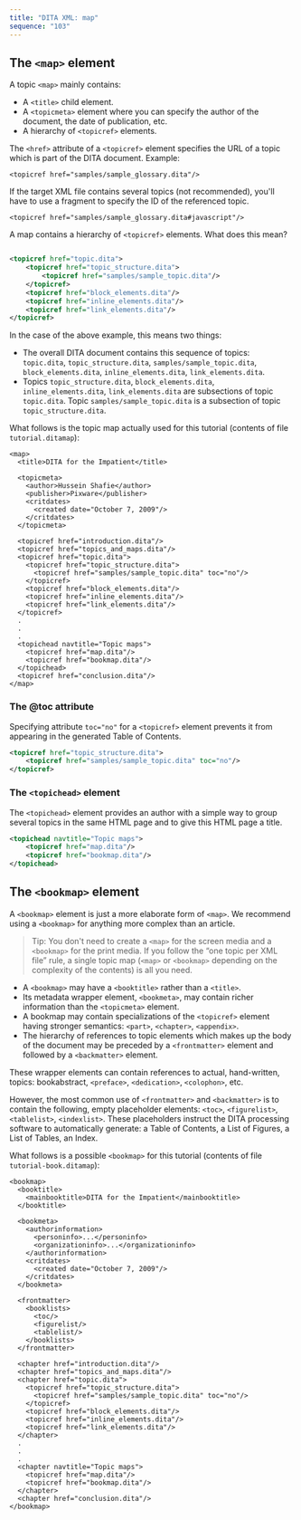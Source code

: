 ```yaml
---
title: "DITA XML: map"
sequence: "103"
---
```


## The `<map>` element

A topic `<map>` mainly contains:

- A `<title>` child element.
- A `<topicmeta>` element where you can specify the author of the document, the date of publication, etc.
- A hierarchy of `<topicref>` elements.

The `<href>` attribute of a `<topicref>` element specifies the URL of a topic
which is part of the DITA document. Example:

```text
<topicref href="samples/sample_glossary.dita"/>
```

If the target XML file contains several topics (not recommended),
you'll have to use a fragment to specify the ID of the referenced topic.

```text
<topicref href="samples/sample_glossary.dita#javascript"/>
```

A map contains a hierarchy of `<topicref>` elements. What does this mean?

```xml

<topicref href="topic.dita">
    <topicref href="topic_structure.dita">
        <topicref href="samples/sample_topic.dita"/>
    </topicref>
    <topicref href="block_elements.dita"/>
    <topicref href="inline_elements.dita"/>
    <topicref href="link_elements.dita"/>
</topicref>
```

In the case of the above example, this means two things:

- The overall DITA document contains this sequence of topics: `topic.dita`, `topic_structure.dita`,
  `samples/sample_topic.dita`, `block_elements.dita`, `inline_elements.dita`, `link_elements.dita`.
- Topics `topic_structure.dita`, `block_elements.dita`, `inline_elements.dita`, `link_elements.dita`
  are subsections of topic `topic.dita`.
  Topic `samples/sample_topic.dita` is a subsection of topic `topic_structure.dita`.

What follows is the topic map actually used for this tutorial (contents of file `tutorial.ditamap`):

```text
<map>
  <title>DITA for the Impatient</title>

  <topicmeta>
    <author>Hussein Shafie</author>
    <publisher>Pixware</publisher>
    <critdates>
      <created date="October 7, 2009"/>
    </critdates>
  </topicmeta>

  <topicref href="introduction.dita"/>
  <topicref href="topics_and_maps.dita"/>
  <topicref href="topic.dita">
    <topicref href="topic_structure.dita">
      <topicref href="samples/sample_topic.dita" toc="no"/>
    </topicref>
    <topicref href="block_elements.dita"/>
    <topicref href="inline_elements.dita"/>
    <topicref href="link_elements.dita"/>
  </topicref>
  .
  .
  .
  <topichead navtitle="Topic maps">
    <topicref href="map.dita"/>
    <topicref href="bookmap.dita"/>
  </topichead>
  <topicref href="conclusion.dita"/>
</map>
```

### The @toc attribute

Specifying attribute `toc="no"` for a `<topicref>` element prevents it from appearing in the generated Table of Contents.

```xml
<topicref href="topic_structure.dita">
    <topicref href="samples/sample_topic.dita" toc="no"/>
</topicref>
```

### The `<topichead>` element

The `<topichead>` element provides an author with a simple way
to group several topics in the same HTML page and to give this HTML page a title.

```xml
<topichead navtitle="Topic maps">
    <topicref href="map.dita"/>
    <topicref href="bookmap.dita"/>
</topichead>
```

## The `<bookmap>` element

A `<bookmap>` element is just a more elaborate form of `<map>`.
We recommend using a `<bookmap>` for anything more complex than an article.


> Tip: 
> You don't need to create a `<map>` for the screen media and a `<bookmap>` for the print media.
> If you follow the “one topic per XML file” rule,
> a single topic map (`<map>` or `<bookmap>` depending on the complexity of the contents) is all you need.

- A `<bookmap>` may have a `<booktitle>` rather than a `<title>`.
- Its metadata wrapper element, `<bookmeta>`, may contain richer information than the `<topicmeta>` element.
- A bookmap may contain specializations of the `<topicref>` element having stronger semantics: `<part>`, `<chapter>`, `<appendix>`.
- The hierarchy of references to topic elements
  which makes up the body of the document may be preceded by a `<frontmatter>` element and followed by a `<backmatter>` element.

These wrapper elements can contain references to actual, hand-written, topics:
bookabstract, `<preface>`, `<dedication>`, `<colophon>`, etc.

However, the most common use of `<frontmatter>` and `<backmatter>` is to contain the following,
empty placeholder elements: `<toc>`, `<figurelist>`, `<tablelist>`, `<indexlist>`.
These placeholders instruct the DITA processing software to automatically generate:
a Table of Contents, a List of Figures, a List of Tables, an Index.

What follows is a possible `<bookmap>` for this tutorial (contents of file `tutorial-book.ditamap`):

```text
<bookmap>
  <booktitle>
    <mainbooktitle>DITA for the Impatient</mainbooktitle>
  </booktitle>

  <bookmeta>
    <authorinformation>
      <personinfo>...</personinfo>
      <organizationinfo>...</organizationinfo>
    </authorinformation>
    <critdates>
      <created date="October 7, 2009"/>
    </critdates>
  </bookmeta>

  <frontmatter>
    <booklists>
      <toc/>
      <figurelist/>
      <tablelist/>
    </booklists>
  </frontmatter>

  <chapter href="introduction.dita"/>
  <chapter href="topics_and_maps.dita"/>
  <chapter href="topic.dita">
    <topicref href="topic_structure.dita">
      <topicref href="samples/sample_topic.dita" toc="no"/>
    </topicref>
    <topicref href="block_elements.dita"/>
    <topicref href="inline_elements.dita"/>
    <topicref href="link_elements.dita"/>
  </chapter>
  .
  .
  .
  <chapter navtitle="Topic maps">
    <topicref href="map.dita"/>
    <topicref href="bookmap.dita"/>
  </chapter>
  <chapter href="conclusion.dita"/>
</bookmap>
```


